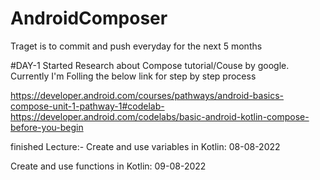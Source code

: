 # AndroidComposer
Traget is to commit and push everyday for the next 5 months


#DAY-1
Started Research about Compose tutorial/Couse by google.
Currently I'm Folling the below link for step by step process

https://developer.android.com/courses/pathways/android-basics-compose-unit-1-pathway-1#codelab-https://developer.android.com/codelabs/basic-android-kotlin-compose-before-you-begin

finished Lecture:-
Create and use variables in Kotlin: 08-08-2022


Create and use functions in Kotlin: 09-08-2022
